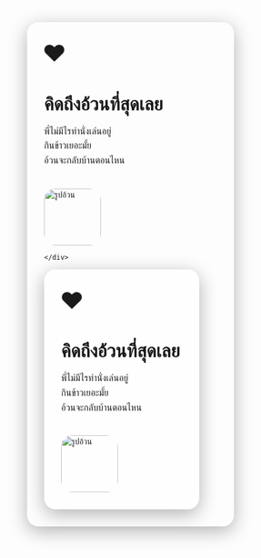 <!DOCTYPE html>
<html lang="th">
<head>
  <div class="container-lg px-3 my-5 markdown-body">
  <meta charset="UTF-8">
  <meta name="viewport" content="width=device-width, initial-scale=1">
  <title>คิดถึงอ้วนที่สุดเลย 💖</title>
  <style>
    * {
      box-sizing: border-box;
    }

    body {
      margin: 0;
      padding: 0;
      font-family: 'Kanit', sans-serif;
      display: flex;
      justify-content: center;
      align-items: center;
      min-height: 100vh;
      background-image: url('https://scontent.cdninstagram.com/v/t51.75761-15/496347416_17938158459001850_8112075224366874179_n.png?...');
      background-size: cover;
      background-position: center;
      position: relative;
      color: #fff;
      text-align: center;
    }

    body::before {
      content: "";
      position: absolute;
      top: 0;
      left: 0;
      width: 100%;
      height: 100%;
      background: rgba(0, 0, 0, 0.4);
      z-index: 0;
    }

    .card {
      position: relative;
      z-index: 1;
      background: rgba(255, 255, 255, 0.15);
      border-radius: 20px;
      padding: 30px;
      width: 90%;
      max-width: 400px;
      box-shadow: 0 8px 32px rgba(0, 0, 0, 0.3);
      backdrop-filter: blur(6px);
    }

    h1 {
      font-size: 2rem;
      margin-bottom: 15px;
    }

    p {
      font-size: 1rem;
      line-height: 1.6;
    }

    .heart {
      font-size: 2.5rem;
      animation: beat 1s infinite;
    }

    .image-button {
      margin-top: 20px;
      cursor: pointer;
      width: 100px;
      border-radius: 20px;
      transition: transform 0.2s;
    }

    .image-button:hover {
      transform: scale(1.05);
    }
    .popup {
      margin-top: 15px;
      display: none;
      font-size: 1rem;
      background: rgba(255, 255, 255, 0.2);
      border-radius: 10px;
      padding: 10px;
      animation: fadeIn 0.5s ease forwards;
    }

    @keyframes beat {
      0%, 100% { transform: scale(1); }
      50% { transform: scale(1.2); }
    }

    @keyframes fadeIn {
      from { opacity: 0; transform: translateY(10px); }
      to { opacity: 1; transform: translateY(0); }
    }
  </style>


  <div class="card">
    <div class="heart">❤️</div>
    <h1>คิดถึงอ้วนที่สุดเลย</h1>
    <p>
      พี่ไม่มีไรทำนั่งเล่นอยู่<br>
      กินข้าวเยอะมั้ย<br>
      อ้วนจะกลับบ้านตอนไหน
    </p>
    <img src="https://scontent.futp1-2.fna.fbcdn.net/v/t1.15752-9/491266456_1731328170788693_3260349409939415489_n.jpg?_nc_cat=109&amp;ccb=1-7&amp;_nc_sid=0024fc&amp;_nc_ohc=8gtf1wxEgpMQ7kNvwHwAfBP&amp;_nc_oc=AdnV_l2MP0jR7iwG4Nj5aNivKolkt37uX6nZfQqCTi1C53tIWNdkhLKnuQEMf5ezw4DVfAz22m5Ay-XHDPUvh01X&amp;_nc_ad=z-m&amp;_nc_cid=0&amp;_nc_zt=23&amp;_nc_ht=scontent.futp1-2.fna&amp;oh=03_Q7cD2QEYa8XFjutKbrswF3rOQFyTUDumVJpUzzei4EJgF2SsXw&amp;oe=68510968" alt="รูปอ้วน" class="image-button" onclick="showMessage()">
    <div class="popup" id="popupMessage">
      พี่ไปบ้านเพื่อนนะ
     
    </div>

    <div class="heart">❤️</div>
  </div>

  <script>
    function showMessage() {
      const popup = document.getElementById("popupMessage");
      popup.style.display = "block";
    }
  </script>




      
    </div>
  <meta charset="UTF-8" />
  <meta name="viewport" content="width=device-width, initial-scale=1" />
  <title>คิดถึงอ้วนที่สุดเลย 💖</title>
  <style>
    * {
      box-sizing: border-box;
    }

    body {
      margin: 0;
      padding: 0;
      font-family: 'Kanit', sans-serif;
      display: flex;
      justify-content: center;
      align-items: center;
      min-height: 100vh;
      background-image: url('https://scontent.cdninstagram.com/v/t51.75761-15/496347416_17938158459001850_8112075224366874179_n.png?...');
      background-size: cover;
      background-position: center;
      position: relative;
      color: #fff;
      text-align: center;
    }

    body::before {
      content: "";
      position: absolute;
      top: 0;
      left: 0;
      width: 100%;
      height: 100%;
      background: rgba(0, 0, 0, 0.4);
      z-index: 0;
    }

    .card {
      position: relative;
      z-index: 1;
      background: rgba(255, 255, 255, 0.15);
      border-radius: 20px;
      padding: 30px;
      width: 90%;
      max-width: 400px;
      box-shadow: 0 8px 32px rgba(0, 0, 0, 0.3);
      backdrop-filter: blur(6px);
    }

    h1 {
      font-size: 2rem;
      margin-bottom: 15px;
    }

    p {
      font-size: 1rem;
      line-height: 1.6;
    }

    .heart {
      font-size: 2.5rem;
      animation: beat 1s infinite;
    }

    .image-button {
      margin-top: 20px;
      cursor: pointer;
      width: 100px;
      border-radius: 20px;
      transition: transform 0.2s;
    }

    .image-button:hover {
      transform: scale(1.05);
    }
    .popup {
      margin-top: 15px;
      display: none;
      font-size: 1rem;
      background: rgba(255, 255, 255, 0.2);
      border-radius: 10px;
      padding: 10px;
      animation: fadeIn 0.5s ease forwards;
    }

    @keyframes beat {
      0%, 100% { transform: scale(1); }
      50% { transform: scale(1.2); }
    }

    @keyframes fadeIn {
      from { opacity: 0; transform: translateY(10px); }
      to { opacity: 1; transform: translateY(0); }
    }
  </style>
</head>
<body>
  <div class="card">
    <div class="heart">❤️</div>
    <h1>คิดถึงอ้วนที่สุดเลย</h1>
    <p>
      พี่ไม่มีไรทำนั่งเล่นอยู่<br />
      กินข้าวเยอะมั้ย<br />
      อ้วนจะกลับบ้านตอนไหน
    </p>
    <img
      src="https://scontent.futp1-2.fna.fbcdn.net/v/t1.15752-9/491266456_1731328170788693_3260349409939415489_n.jpg?_nc_cat=109&ccb=1-7&_nc_sid=0024fc&_nc_ohc=8gtf1wxEgpMQ7kNvwHwAfBP&_nc_oc=AdnV_l2MP0jR7iwG4Nj5aNivKolkt37uX6nZfQqCTi1C53tIWNdkhLKnuQEMf5ezw4DVfAz22m5Ay-XHDPUvh01X&_nc_ad=z-m&_nc_cid=0&_nc_zt=23&_nc_ht=scontent.futp1-2.fna&oh=03_Q7cD2QEYa8XFjutKbrswF3rOQFyTUDumVJpUzzei4EJgF2SsXw&oe=68510968"
      alt="รูปอ้วน"
      class="image-button"
      onclick="showMessage()"
    />
    <div class="popup" id="popupMessage">
      พี่ไปบ้านเพื่อนนะ
     
    </div>

    <div class="heart">❤️</div>
  </div>

  <script>
    function showMessage() {
      const popup = document.getElementById("popupMessage");
      popup.style.display = "block";
    }
  </script>
</body>
</html>
